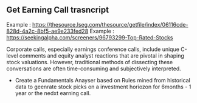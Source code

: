 

## Get Earning Call trasncript

Example : https://thesource.lseg.com/thesource/getfile/index/06116cde-828d-4a2c-8bf5-ae9e233fed28
Example : https://seekingalpha.com/screeners/96793299-Top-Rated-Stocks

Corporate calls, especially earnings conference calls, include unique C-level comments and equity analyst reactions that are pivotal in shaping stock valuations. However, traditional methods of dissecting these conversations are often time-consuming and subjectively interpreted.

- Create a Fundamentals Anayser based on Rules mined from historical data to geenrate stock picks on a investment horiozon for 6months - 1 year or the nedxt earning call.